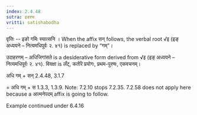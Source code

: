 ```yaml
---
index: 2.4.48
sutra: इङश्च
vritti: satishabodha
---
```



वृत्तिः -- इङो गमिः स्यात्सनि । When the affix सन् follows, the verbal root √इ (इङ् अध्ययने – नित्यमधिपूर्वः २. ४१) is replaced by “गम्”।


उदाहरणम् – अधिजिगांसते is a desiderative form derived from √इ (इङ् अध्ययने – नित्यमधिपूर्वः २. ४१). विवक्षा is लँट्, कर्तरि प्रयोगः, प्रथम-पुरुषः, एकवचनम्।


अधि गम् + सन् 2.4.48, 3.1.7

= अधि गम् + स 1.3.3, 1.3.9. Note: 7.2.10 stops 7.2.35. 7.2.58 does not apply here because a आत्मनेपदम् affix is going to follow.


Example continued under 6.4.16

